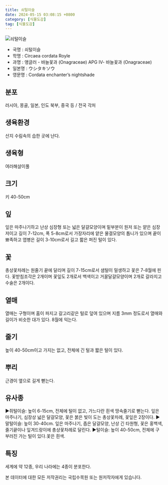 ```yaml
---
title: 쇠털이슬
date: 2024-05-15 03:08:15 +0800
category: [식물도감]
tag: [식물도감]
---
```




![쇠털이슬](/fileUpload/plants/basic/Onagraceae/Circaea/13807/1_th2.JPG)
- 국명 : 쇠털이슬
- 학명 : Circaea cordata Royle
- 과명 : 앵글러 - 바늘꽃과 (Onagraceae) APG Ⅳ- 바늘꽃과 (Onagraceae)
- 일본명 : ウシタキソウ
- 영문명 : Cordata enchanter’s nightshade


## 분포
러시아, 몽골, 일본, 인도 북부, 중국 등 / 전국 각처
## 생육환경
산지 수림속의 습한 곳에 난다.
## 생육형
여러해살이풀 
## 크기
키 40-50cm
## 잎
잎은 마주나기하고 난상 심장형 또는 넓은 달걀모양이며 밑부분이 원저 또는 얕은 심장저이고 길이 7-12cm, 폭 5-8cm로서 가장자리에 얕은 물결모양의 톱니가 있으며 끝이 뾰족하고 엽병은 길이 3-10cm로서 길고 짧은 퍼진 털이 있다.
## 꽃
총상꽃차례는 원줄기 끝에 달리며 길이 7-15cm로서 샘털이 밀생하고 꽃은 7-8월에 핀다. 꽃받침조각은 2개이며 꽃잎도 2개로서 백색이고 거꿀달걀모양이며 2개로 갈라지고 수술은 2개이다.
## 열매
열매는 구형이며 홈이 파지고 갈고리같은 털로 덮여 있으며 지름 3mm 정도로서 열매와 길이가 비슷한 대가 있다. 8월에 익는다. 
## 줄기
높이 40-50cm이고 가지는 없고, 전체에 긴 털과 짧은 털이 있다.
## 뿌리
근경이 옆으로 길게 뻗는다.
## 유사종
▶쥐털이슬: 높이 6-15cm, 전체에 털이 없고, 가느다란 흰색 땅속줄기로 뻗는다. 잎은 마주나기, 심장상 넓은 달걀모양, 꽃은 붉은 빛이 도는 총상꽃차례, 꽃잎은 2장이다.▶말털이슬: 높이 30-40cm. 잎은 마주나기, 좁은 달걀모양, 난상 긴 타원형, 꽃은 홍백색, 줄기끝이나 잎겨드랑이에 총상꽃차례로 달린다.▶털이슬: 높이 40-50cm, 전체에 구부러진 가는 털이 있다.꽃은 흰색.
## 특징
세계에 약 12종, 우리 나라에는 4종이 분포한다.






본 데이터에 대한 모든 저작권리는 국립수목원 또는 원저작자에게 있습니다.
